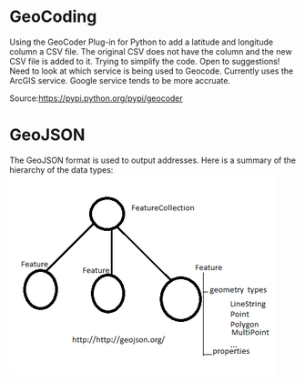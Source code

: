 # GeoCoding
Using the GeoCoder Plug-in for Python to add a latitude and longitude column a CSV file.
The original CSV does not have the column and the new CSV file is added to it.
Trying to simplify the code. Open to suggestions!
Need to look at which service is being used to Geocode. Currently uses the ArcGIS service. Google service tends to be more accruate.

Source:https://pypi.python.org/pypi/geocoder

# GeoJSON
The GeoJSON format is used to output addresses.
Here is a summary of the hierarchy of the data types: ![](https://github.com/pq1/GeoCoding/blob/master/geojson_summary.png)
